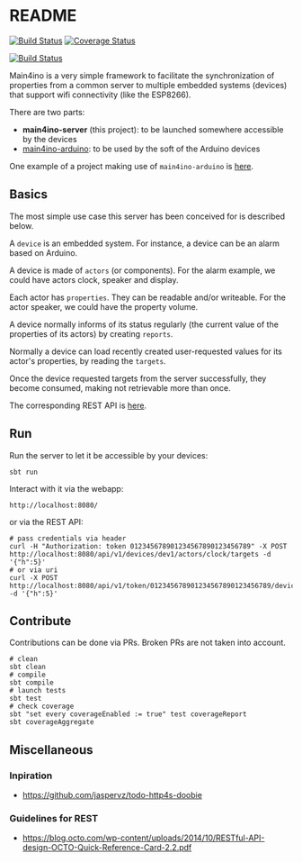 # README

[![Build Status](https://api.travis-ci.org/mauriciojost/main4ino-server.svg)](https://travis-ci.org/mauriciojost/main4ino-server)
[![Coverage Status](https://coveralls.io/repos/github/mauriciojost/main4ino-server/badge.svg?branch=master)](https://coveralls.io/github/mauriciojost/main4ino-server?branch=master)

[![Build Status](https://jenkins.martinenhome.com/buildStatus/icon?job=main4ino-server/master)](https://jenkins.martinenhome.com/job/main4ino-server/job/master/)

Main4ino is a very simple framework to facilitate the synchronization of properties from a common server to multiple embedded systems (devices) that support wifi connectivity (like the ESP8266).

There are two parts: 
- **main4ino-server** (this project): to be launched somewhere accessible by the devices
- [main4ino-arduino](https://bitbucket.org/mauriciojost/main4ino-arduino/): to be used by the soft of the Arduino devices

One example of a project making use of `main4ino-arduino` is [here](https://github.com/mauriciojost/botino-arduino).

## Basics

The most simple use case this server has been conceived for is described below.

A `device` is an embedded system. For instance, a device can be an alarm based on Arduino.

A device is made of `actors` (or components). For the alarm example, we could have actors clock, speaker and display.

Each actor has `properties`. They can be readable and/or writeable. For the actor speaker, we could have the property volume.

A device normally informs of its status regularly (the current value of the properties of its actors) by creating `reports`.

Normally a device can load recently created user-requested values for its actor's properties, by reading the `targets`. 

Once the device requested targets from the server successfully, they become consumed, making not retrievable more than once.

The corresponding REST API is [here](/src/main/scala/org/mauritania/main4ino/api/v1/Service.scala).

## Run

Run the server to let it be accessible by your devices:

```
sbt run
```

Interact with it via the webapp:

```
http://localhost:8080/
```

or via the REST API: 

```
# pass credentials via header
curl -H "Authorization: token 012345678901234567890123456789" -X POST http://localhost:8080/api/v1/devices/dev1/actors/clock/targets -d '{"h":5}'
# or via uri
curl -X POST http://localhost:8080/api/v1/token/012345678901234567890123456789/devices/dev1/actors/clock/targets -d '{"h":5}'

```

## Contribute

Contributions can be done via PRs. Broken PRs are not taken into account.

```
# clean
sbt clean
# compile
sbt compile
# launch tests
sbt test
# check coverage
sbt "set every coverageEnabled := true" test coverageReport
sbt coverageAggregate
```

## Miscellaneous

### Inpiration

- https://github.com/jaspervz/todo-http4s-doobie

### Guidelines for REST

- https://blog.octo.com/wp-content/uploads/2014/10/RESTful-API-design-OCTO-Quick-Reference-Card-2.2.pdf

